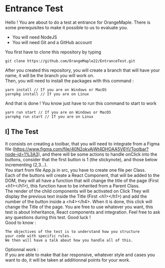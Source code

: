 # Entrance Test

Hello ! You are about to do a test at entrance for OrangeMaple.
There is some prerequisites to make it possible to us to evaluate you.

- You will need NodeJS
- You will need Git and a GitHub account

You first have to clone this repository by typing
```
git clone https://github.com/OrangeMaple22/EntranceTest.git
```
After you created this repository, you will create a branch that will have your name, it will be the branch you will work on.
\
Then, you will need to install the packages with this command :
```
yarn install // If you are on Windows or MacOS
yarnpkg install // If you are on Linux
```
And that is done ! You know just have to run this command to start to work
```
yarn run start // If you are on Windows or MacOS
yarnpkg run start // If you are on Linux
```

## I] The Test
It consists on creating a toolbar, that you will need to integrate from a Figma file (https://www.figma.com/file/40N2okvAjWt4DHOAA5V6Yi/Toolbar?node-id=1%3A3), and there will be some actions to handle onClick into the buttons, consider that the first button is 1 (the stickynote), and those below incrementing (2,3...).
\
You start from file App.js in src, you have to create one file per Class.
\
Each of the buttons will create a React Component, that will be added to the DOM, they will all have a function that will change the title of the page (First *\<h1>\</h1>*), this function have to be inherited from a Parent Class.
\
The render of the child components will be activated on Click
They will display the previous text inside the Title (First *\<h1>\</h1>*) and add the number of the button inside a \<h4>\</h4>.
When it is done, this click  will change the Title of the page.
You are free to use whatever you want, this test is about Inheritance, React components and integration.
Feel free to ask any questions during this test. Good luck !
\
Good to know :
```
The objectives of the test is to understand how you structure
your code with specific rules.
We then will have a talk about how you handle all of this.
```
Optionnal work :
\
If you are able to make that bar responsive, whatever style and cases you want to do, it will be taken at additionnal points for your work.

